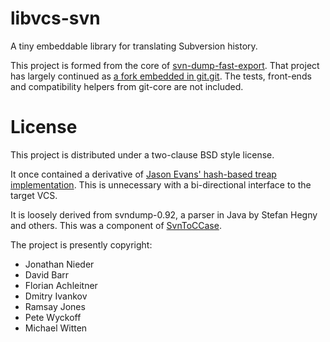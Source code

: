 libvcs-svn
==========

A tiny embeddable library for translating Subversion history.

This project is formed from the core of
[svn-dump-fast-export](https://github.com/barrbrain/svn-dump-fast-export).
That project has largely continued as
[a fork embedded in git.git](https://github.com/git/git/tree/master/vcs-svn).
The tests, front-ends and compatibility helpers from git-core are not included.

License
=======

This project is distributed under a two-clause BSD style license.

It once contained a derivative of
[Jason Evans' hash-based treap implementation](http://www.canonware.com/trp).
This is unnecessary with a bi-directional interface to the target VCS.

It is loosely derived from svndump-0.92, a parser in Java by Stefan Hegny
and others. This was a component of [SvnToCCase](http://svn2cc.sarovar.org).

The project is presently copyright:

* Jonathan Nieder
* David Barr
* Florian Achleitner
* Dmitry Ivankov
* Ramsay Jones
* Pete Wyckoff
* Michael Witten

